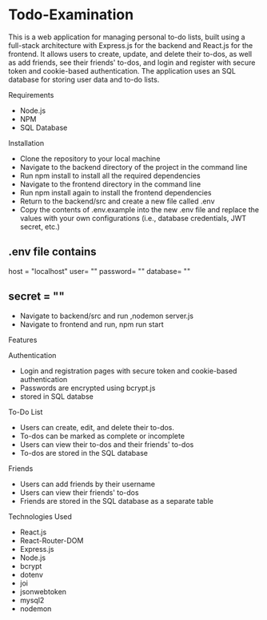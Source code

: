 # Todo-Examination
This is a web application for managing personal to-do lists, built using a full-stack architecture with Express.js for the backend and React.js for the frontend. It allows users to create, update, and delete their to-dos, as well as add friends, see their friends' to-dos, and login and register with secure token and cookie-based authentication. The application uses an SQL database for storing user data and to-do lists.

Requirements

* Node.js
* NPM
* SQL Database

Installation

* Clone the repository to your local machine
* Navigate to the backend directory of the project in the command line
* Run npm install to install all the required dependencies
* Navigate to the frontend directory in the command line
* Run npm install again to install the frontend dependencies
* Return to the backend/src and create a new file called .env
* Copy the contents of .env.example into the new .env file and replace the values with your own configurations (i.e., database credentials, JWT secret, etc.)

.env file contains
--------------
host = "localhost"
user= ""
password= ""
database= ""

secret = ""
---------------

* Navigate to backend/src and run ,nodemon server.js
* Navigate to frontend and run, npm run start


Features

Authentication
* Login and registration pages with secure token and cookie-based authentication
* Passwords are encrypted using bcrypt.js
* stored in SQL databse

To-Do List
* Users can create, edit, and delete their to-dos.
* To-dos can be marked as complete or incomplete
* Users can view their to-dos and their friends' to-dos
* To-dos are stored in the SQL database

Friends
* Users can add friends by their username
* Users can view their friends' to-dos
* Friends are stored in the SQL database as a separate table

Technologies Used

* React.js
* React-Router-DOM
* Express.js
* Node.js
* bcrypt
* dotenv
* joi
* jsonwebtoken
* mysql2
* nodemon
